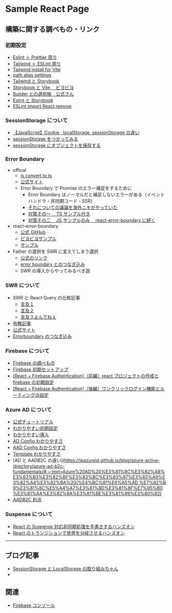# Sample React Page

## 構築に関する調べもの・リンク

### 初期設定

- [Eslint ＋ Prettier 周り](https://zenn.dev/longbridge/articles/ae3aa36cf17d73)
- [Tailwind ＋ ESLint 周り](https://zenn.dev/hisho/articles/ef1f12f9888064)
- [Tailwind install for Vite](https://tailwindcss.com/docs/guides/vite)
- [path alias settings](https://chaika.hatenablog.com/entry/2022/05/14/083000)
- [Tailwind と Storybook](https://zenn.dev/ikekyo/articles/react-tailwind-storybook)
- [Storybook と Vite 　ピヨピヨ](https://zenn.dev/longbridge/scraps/20f19ab7586c8b)
- [Builder との選択肢　公式さん](https://storybook.js.org/blog/storybook-for-vite/)
- [Eslint と Storybook](https://github.com/storybookjs/eslint-plugin-storybook#usage)
- [ESLint import React remove](https://zenn.dev/kaikii/articles/7f14be0586128d)

### SessionStorage について

- [【JavaScript】Cookie , localStorage, sessionStorage の違い](https://qiita.com/terufumi1122/items/76bafb9eed7cfc77b798)
- [sessionStorage をつかってみる](https://qiita.com/uralogical/items/ade858ccfa164d164a3b)
- [sessionStorage にオブジェクトを保存する](https://qiita.com/HuntingRathalos/items/2f23d0e7da0d68bc608c)

### Error Boundary

- offical
  - [js convert to ts](https://gist.github.com/esemeniuc/0586ff44995f370064bebf90134948ef)
  - [公式サイト](https://ja.reactjs.org/docs/error-boundaries.html)
  - Error Boundary で Promise のエラー補足をするために
    - Error Boundary はノーマルだと補足しないエラーがある（イベントハンドラ・非同期コード・SSR）
    - [それについての議論を海外ニキがやっていた](https://github.com/facebook/react/issues/11409)
    - [対策その一　 TS サンプル付き](https://www.asobou.co.jp/blog/web/error-boundary)
    - [対策その二　 JS サンプルのみ　 react-error-boundary に続く](https://qiita.com/nuko-suke/items/fdecac831533c3d8bbf0#:~:text=React%20%E3%81%AB%E3%81%AF%20Error%20Boundary,%E8%A1%A8%E7%A4%BA%E3%81%99%E3%82%8B%20React%20%E3%82%B3%E3%83%B3%E3%83%9D%E3%83%BC%E3%83%8D%E3%83%B3%E3%83%88%E3%81%A7%E3%81%99%E3%80%82)
- react-error-boundary
  - [公式 GitHub](https://github.com/bvaughn/react-error-boundary)
  - [ピヨピヨサンプル](https://zenn.dev/longbridge/articles/b7e76b31f993d9)
  - [サンプル](https://zenn.dev/taka_shino/articles/eccce2ee48e17f)
- Father の選択を SWR に変えてしまう選択
  - [公式のリンク](https://swr.vercel.app/ja/docs/error-handling)
  - [error boundary とのつなぎ込み](https://deecode.net/?p=2056)
  - SWR の導入からやってみるべき説

### SWR について

- SWR と React Query の比較記事
  - [言及１](https://zenn.dev/terrierscript/articles/2020-07-28-swr-react-query)
  - [言及２](https://scrapbox.io/fsubal/SWR_vs_React_Query)
  - [言及３よんでねぇ](https://blog.logrocket.com/swr-vs-tanstack-query-react/)
- [布教記事](https://zenn.dev/mast1ff/articles/5b48a87242f9f0)
- [公式サイト](https://swr.vercel.app/ja)
- [Errorboundary のつなぎ込み](https://deecode.net/?p=2056)

### Firebase について

- [Firebase の調べもの](https://yoheiko.com/blog/react%E3%81%A7%E3%81%AE%E3%83%A6%E3%83%BC%E3%82%B6%E3%83%BC%E8%AA%8D%E8%A8%BC%E3%80%90react-firebase-hooks%E3%81%A7%E5%AE%9F%E8%A3%85%E3%80%91/)
- [Firebase 初期セットアップ](https://reffect.co.jp/react/react-firebase-auth)
- [[React + Firebase Authentication]（前編）react プロジェクトの作成と firebase の初期設定](https://tech-lab.sios.jp/archives/31047)
- [[React + Firebase Authentication]（後編）ワンクリックログイン機能とルーティングの設定](https://tech-lab.sios.jp/archives/31117)

### Azure AD について

- [公式チュートリアル](https://learn.microsoft.com/ja-jp/azure/active-directory/develop/tutorial-v2-react)
- [わかりやすい初期設定](https://fwywd.com/tech/aadb2c-auth)
- [わかりやすい導入](https://fwywd.com/tech/nextjs-azure-ad-b2c)
- [AD Config わかりやすさ](https://qiita.com/kujila_shiro/items/425e059afe542fa428cc)
- [AAD Config わかりやすさ](https://github.com/Azure-Samples/ms-identity-javascript-react-tutorial/blob/main/1-Authentication/2-sign-in-b2c/SPA/src/authConfig.js)
- [Template わかりやすさ](https://learn.microsoft.com/ja-jp/azure/active-directory/develop/tutorial-v2-react)
- [AD と AADB2C の違い](https://jpazureid.github.io/blog/azure-active-directory/azure-ad-b2c-fundamentals/#:~:text=Azure%20AD%20%E3%81%8C%E3%82%A8%E3%83%B3%E3%82%BF%E3%83%BC%E3%83%97%E3%83%A9%E3%82%A4%E3%82%BA%20(%E4%BC%81%E6%A5%AD,%E7%82%B9%E3%81%8C%E5%A4%A7%E3%81%8D%E3%81%8F%E7%95%B0%E3%81%AA%E3%82%8A%E3%81%BE%E3%81%99%E3%80%82)
- [AADB2C 利点](https://www.sigmact.com/updated/azure/azureadb2c/azureadb2c/)

### Suspense について

- [React の Suspense 対応非同期処理を手書きするハンズオン](https://zenn.dev/uhyo/books/react-concurrent-handson)
- [React のトランジションで世界を分岐させるハンズオン](https://zenn.dev/uhyo/books/react-concurrent-handson-2)

---

## ブログ記事

- [SessionStorage と LocalStorage の取り組みちゃん](https://tech-lab.sios.jp/archives/32834)
-

## 関連

- [Firebase コンソール](https://console.firebase.google.com/project/sample-react-blog/firestore?hl=ja)
